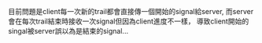 目前問題是client每一次新的trail都會直接傳一個開始的signal給server,
而server會在每次trail結束時接收一次signal但因為client進度不一樣，
導致client開始的singal被server誤以為是結束的signal...

